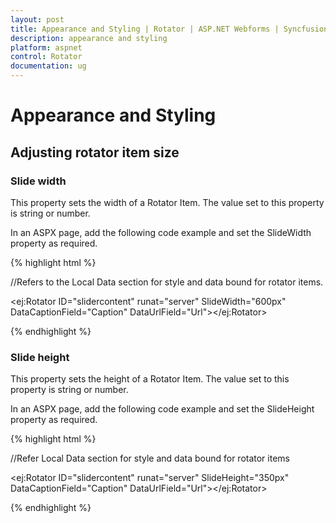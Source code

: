 ```yaml
---
layout: post
title: Appearance and Styling | Rotator | ASP.NET Webforms | Syncfusion
description: appearance and styling
platform: aspnet
control: Rotator
documentation: ug
---
```


# Appearance and Styling

## Adjusting rotator item size

### Slide width

This property sets the width of a Rotator Item. The value set to this property is string or number.

In an ASPX page, add the following code example and set the SlideWidth property as required.

{% highlight html %}

//Refers to the Local Data section for style and data bound for rotator items.

<ej:Rotator ID="slidercontent" runat="server" SlideWidth="600px" DataCaptionField="Caption" DataUrlField="Url"></ej:Rotator>

{% endhighlight %}

### Slide height

This property sets the height of a Rotator Item. The value set to this property is string or number.

In an ASPX page, add the following code example and set the SlideHeight property as required.

{% highlight html %}

//Refer Local Data section for style and data bound for rotator items

<ej:Rotator ID="slidercontent" runat="server" SlideHeight="350px" DataCaptionField="Caption" DataUrlField="Url"></ej:Rotator>

{% endhighlight %}